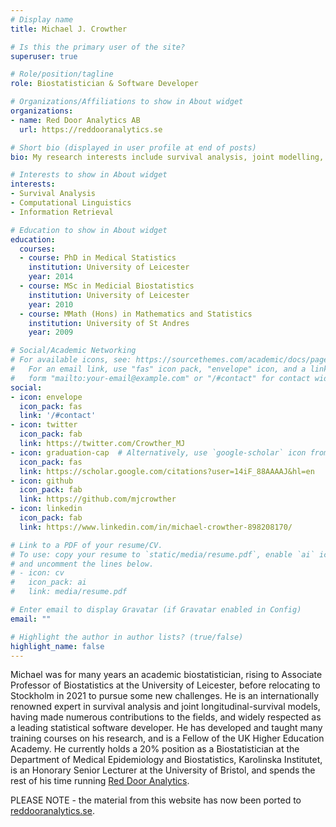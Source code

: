 ```yaml
---
# Display name
title: Michael J. Crowther

# Is this the primary user of the site?
superuser: true

# Role/position/tagline
role: Biostatistician & Software Developer

# Organizations/Affiliations to show in About widget
organizations:
- name: Red Door Analytics AB
  url: https://reddooranalytics.se

# Short bio (displayed in user profile at end of posts)
bio: My research interests include survival analysis, joint modelling, and software development.

# Interests to show in About widget
interests:
- Survival Analysis
- Computational Linguistics
- Information Retrieval

# Education to show in About widget
education:
  courses:
  - course: PhD in Medical Statistics
    institution: University of Leicester
    year: 2014
  - course: MSc in Medicial Biostatistics
    institution: University of Leicester
    year: 2010
  - course: MMath (Hons) in Mathematics and Statistics
    institution: University of St Andres
    year: 2009

# Social/Academic Networking
# For available icons, see: https://sourcethemes.com/academic/docs/page-builder/#icons
#   For an email link, use "fas" icon pack, "envelope" icon, and a link in the
#   form "mailto:your-email@example.com" or "/#contact" for contact widget.
social:
- icon: envelope
  icon_pack: fas
  link: '/#contact'
- icon: twitter
  icon_pack: fab
  link: https://twitter.com/Crowther_MJ
- icon: graduation-cap  # Alternatively, use `google-scholar` icon from `ai` icon pack
  icon_pack: fas
  link: https://scholar.google.com/citations?user=14iF_88AAAAJ&hl=en
- icon: github
  icon_pack: fab
  link: https://github.com/mjcrowther
- icon: linkedin
  icon_pack: fab
  link: https://www.linkedin.com/in/michael-crowther-898208170/

# Link to a PDF of your resume/CV.
# To use: copy your resume to `static/media/resume.pdf`, enable `ai` icons in `params.toml`, 
# and uncomment the lines below.
# - icon: cv
#   icon_pack: ai
#   link: media/resume.pdf

# Enter email to display Gravatar (if Gravatar enabled in Config)
email: ""

# Highlight the author in author lists? (true/false)
highlight_name: false
---
```


Michael was for many years an academic biostatistician, rising to Associate Professor of Biostatistics at the University of Leicester, before relocating to Stockholm in 2021 to pursue some new challenges. He is an internationally renowned expert in survival analysis and joint longitudinal-survival models, having made numerous contributions to the fields, and widely respected as a leading statistical software developer. He has developed and taught many training courses on his research, and is a Fellow of the UK Higher Education Academy. He currently holds a 20% position as a Biostatistician at the Department of Medical Epidemiology and Biostatistics, Karolinska Institutet, is an Honorary Senior Lecturer at the University of Bristol, and spends the rest of his time running [Red Door Analytics](https://reddooranalytics.se).

PLEASE NOTE - the material from this website has now been ported to [reddooranalytics.se](https://reddooranalytics.se).
